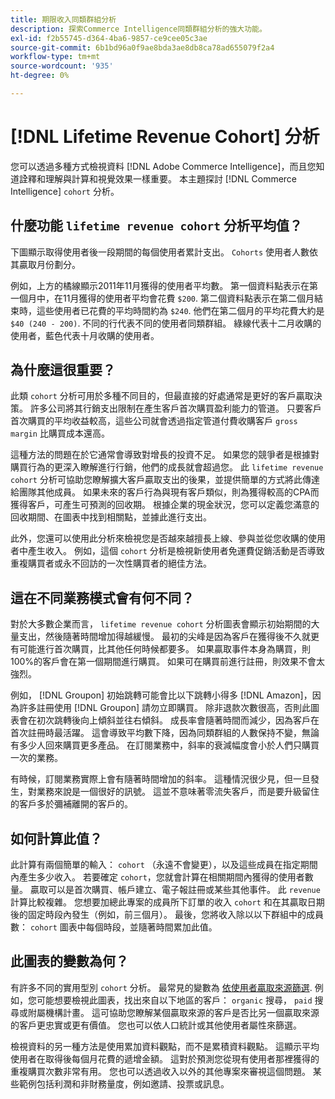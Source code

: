```yaml
---
title: 期限收入同類群組分析
description: 探索Commerce Intelligence同類群組分析的強大功能。
exl-id: f2b55745-d364-4ba6-9857-ce9cee05c3ae
source-git-commit: 6b1bd96a0f9ae8bda3ae8db8ca78ad655079f2a4
workflow-type: tm+mt
source-wordcount: '935'
ht-degree: 0%

---
```


# [!DNL Lifetime Revenue Cohort] 分析

您可以透過多種方式檢視資料 [!DNL Adobe Commerce Intelligence]，而且您知道詮釋和理解與計算和視覺效果一樣重要。 本主題探討 [!DNL Commerce Intelligence] `cohort` 分析。

## 什麼功能 `lifetime revenue cohort` 分析平均值？

下圖顯示取得使用者後一段期間的每個使用者累計支出。 `Cohorts` 使用者人數依其贏取月份劃分。

例如，上方的橘線顯示2011年11月獲得的使用者平均數。 第一個資料點表示在第一個月中，在11月獲得的使用者平均會花費 `$200`. 第二個資料點表示在第二個月結束時，這些使用者已花費的平均時間約為 `$240`. 他們在第二個月的平均花費大約是 `$40 (240 - 200)`. 不同的行代表不同的使用者同類群組。 綠線代表十二月收購的使用者，藍色代表十月收購的使用者。

## 為什麼這很重要？

此類 `cohort` 分析可用於多種不同目的，但最直接的好處通常是更好的客戶贏取決策。 許多公司將其行銷支出限制在產生客戶首次購買盈利能力的管道。 只要客戶首次購買的平均收益較高，這些公司就會透過指定管道付費收購客戶 `gross margin` 比購買成本還高。

這種方法的問題在於它通常會導致對增長的投資不足。 如果您的競爭者是根據對購買行為的更深入瞭解進行行銷，他們的成長就會超過您。 此 `lifetime revenue cohort` 分析可協助您瞭解擴大客戶贏取支出的後果，並提供簡單的方式將此傳達給團隊其他成員。 如果未來的客戶行為與現有客戶類似，則為獲得較高的CPA而獲得客戶，可產生可預測的回收期。 根據企業的現金狀況，您可以定義您滿意的回收期間、在圖表中找到相關點，並據此進行支出。

此外，您還可以使用此分析來檢視您是否越來越擅長上線、參與並從您收購的使用者中產生收入。 例如，這個 `cohort` 分析是檢視新使用者免運費促銷活動是否導致重複購買者或永不回訪的一次性購買者的絕佳方法。

## 這在不同業務模式會有何不同？

對於大多數企業而言， `lifetime revenue cohort` 分析圖表會顯示初始期間的大量支出，然後隨著時間增加得越緩慢。 最初的尖峰是因為客戶在獲得後不久就更有可能進行首次購買，比其他任何時候都要多。 如果贏取事件本身為購買，則100%的客戶會在第一個期間進行購買。 如果可在購買前進行註冊，則效果不會太強烈。

例如， [!DNL Groupon] 初始跳轉可能會比以下跳轉小得多 [!DNL Amazon]，因為許多註冊使用 [!DNL Groupon] 請勿立即購買。 除非退款次數很高，否則此圖表會在初次跳轉後向上傾斜並往右傾斜。 成長率會隨著時間而減少，因為客戶在首次註冊時最活躍。 這會導致平均數下降，因為同類群組的人數保持不變，無論有多少人回來購買更多產品。 在訂閱業務中，斜率的衰減幅度會小於人們只購買一次的業務。

有時候，訂閱業務實際上會有隨著時間增加的斜率。 這種情況很少見，但一旦發生，對業務來說是一個很好的訊號。 這並不意味著零流失客戶，而是要升級留住的客戶多於彌補離開的客戶的。

## 如何計算此值？

此計算有兩個簡單的輸入： `cohort` （永遠不會變更），以及這些成員在指定期間內產生多少收入。 若要確定 `cohort`，您就會計算在相關期間內獲得的使用者數量。 贏取可以是首次購買、帳戶建立、電子報註冊或某些其他事件。 此 `revenue` 計算比較複雜。 您想要加總此專案的成員所下訂單的收入 `cohort` 和在其贏取日期後的固定時段內發生（例如，前三個月）。 最後，您將收入除以以下群組中的成員數： `cohort` 圖表中每個時段，並隨著時間累加此值。

## 此圖表的變數為何？

有許多不同的實用型別 `cohort` 分析。 最常見的變數為 [依使用者贏取來源篩選](../analysis/most-value-source-channel.md). 例如，您可能想要檢視此圖表，找出來自以下地區的客戶： `organic` 搜尋， `paid` 搜尋或附屬機構計畫。 這可協助您瞭解某個贏取來源的客戶是否比另一個贏取來源的客戶更忠實或更有價值。 您也可以依人口統計或其他使用者屬性來篩選。

檢視資料的另一種方法是使用累加資料觀點，而不是累積資料觀點。 這顯示平均使用者在取得後每個月花費的遞增金額。 這對於預測您從現有使用者那裡獲得的重複購買次數非常有用。 您也可以透過收入以外的其他專案來審視這個問題。 某些範例包括利潤和非財務量度，例如邀請、投票或訊息。
